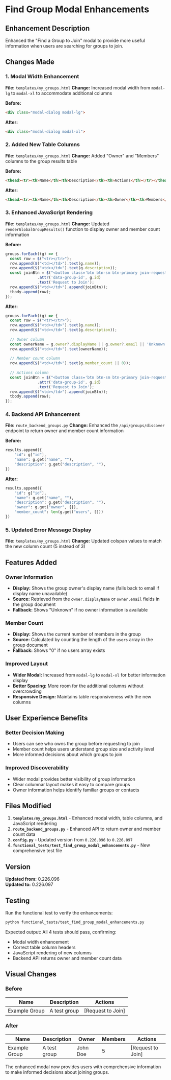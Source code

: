 # Find Group Modal Enhancements

## Enhancement Description
Enhanced the "Find a Group to Join" modal to provide more useful information when users are searching for groups to join.

## Changes Made

### 1. Modal Width Enhancement
**File:** `templates/my_groups.html`
**Change:** Increased modal width from `modal-lg` to `modal-xl` to accommodate additional columns

**Before:**
```html
<div class="modal-dialog modal-lg">
```

**After:**
```html
<div class="modal-dialog modal-xl">
```

### 2. Added New Table Columns
**File:** `templates/my_groups.html`
**Change:** Added "Owner" and "Members" columns to the group results table

**Before:**
```html
<thead><tr><th>Name</th><th>Description</th><th>Actions</th></tr></thead>
```

**After:**
```html
<thead><tr><th>Name</th><th>Description</th><th>Owner</th><th>Members</th><th>Actions</th></tr></thead>
```

### 3. Enhanced JavaScript Rendering
**File:** `templates/my_groups.html`
**Change:** Updated `renderGlobalGroupResults()` function to display owner and member count information

**Before:**
```javascript
groups.forEach((g) => {
  const row = $("<tr></tr>");
  row.append($("<td></td>").text(g.name));
  row.append($("<td></td>").text(g.description));
  const joinBtn = $("<button class='btn btn-sm btn-primary join-request-btn'></button>")
              .attr('data-group-id', g.id)
              .text('Request to Join');
  row.append($("<td></td>").append(joinBtn));
  tbody.append(row);
});
```

**After:**
```javascript
groups.forEach((g) => {
  const row = $("<tr></tr>");
  row.append($("<td></td>").text(g.name));
  row.append($("<td></td>").text(g.description));
  
  // Owner column
  const ownerName = g.owner?.displayName || g.owner?.email || 'Unknown';
  row.append($("<td></td>").text(ownerName));
  
  // Member count column
  row.append($("<td></td>").text(g.member_count || 0));
  
  // Actions column
  const joinBtn = $("<button class='btn btn-sm btn-primary join-request-btn'></button>")
              .attr('data-group-id', g.id)
              .text('Request to Join');
  row.append($("<td></td>").append(joinBtn));
  tbody.append(row);
});
```

### 4. Backend API Enhancement
**File:** `route_backend_groups.py`
**Change:** Enhanced the `/api/groups/discover` endpoint to return owner and member count information

**Before:**
```python
results.append({
    "id": g["id"],
    "name": g.get("name", ""),
    "description": g.get("description", ""),
})
```

**After:**
```python
results.append({
    "id": g["id"],
    "name": g.get("name", ""),
    "description": g.get("description", ""),
    "owner": g.get("owner", {}),
    "member_count": len(g.get("users", []))
})
```

### 5. Updated Error Message Display
**File:** `templates/my_groups.html`
**Change:** Updated colspan values to match the new column count (5 instead of 3)

## Features Added

### Owner Information
- **Display:** Shows the group owner's display name (falls back to email if display name unavailable)
- **Source:** Retrieved from the `owner.displayName` or `owner.email` fields in the group document
- **Fallback:** Shows "Unknown" if no owner information is available

### Member Count
- **Display:** Shows the current number of members in the group
- **Source:** Calculated by counting the length of the `users` array in the group document
- **Fallback:** Shows "0" if no users array exists

### Improved Layout
- **Wider Modal:** Increased from `modal-lg` to `modal-xl` for better information display
- **Better Spacing:** More room for the additional columns without overcrowding
- **Responsive Design:** Maintains table responsiveness with the new columns

## User Experience Benefits

### Better Decision Making
- Users can see who owns the group before requesting to join
- Member count helps users understand group size and activity level
- More informed decisions about which groups to join

### Improved Discoverability
- Wider modal provides better visibility of group information
- Clear columnar layout makes it easy to compare groups
- Owner information helps identify familiar groups or contacts

## Files Modified

1. **`templates/my_groups.html`** - Enhanced modal width, table columns, and JavaScript rendering
2. **`route_backend_groups.py`** - Enhanced API to return owner and member count data
3. **`config.py`** - Updated version from `0.226.096` to `0.226.097`
4. **`functional_tests/test_find_group_modal_enhancements.py`** - New comprehensive test file

## Version
**Updated from:** 0.226.096  
**Updated to:** 0.226.097

## Testing
Run the functional test to verify the enhancements:
```bash
python functional_tests/test_find_group_modal_enhancements.py
```

Expected output: All 4 tests should pass, confirming:
- Modal width enhancement
- Correct table column headers
- JavaScript rendering of new columns
- Backend API returns owner and member count data

## Visual Changes

### Before
| Name | Description | Actions |
|------|-------------|---------|
| Example Group | A test group | [Request to Join] |

### After
| Name | Description | Owner | Members | Actions |
|------|-------------|-------|---------|---------|
| Example Group | A test group | John Doe | 5 | [Request to Join] |

The enhanced modal now provides users with comprehensive information to make informed decisions about joining groups.
